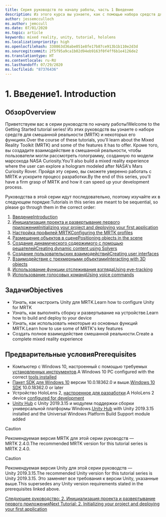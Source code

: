 ```yaml
---
title: Серия руководств по началу работы, часть 1 Введение
description: Из этого курса вы узнаете, как с помощью набора средств для смешанной реальности (MRTK) создавать приложения смешанной реальности.
author: jessemcculloch
ms.author: jemccull
ms.date: 07/01/2020
ms.topic: article
keywords: mixed reality, unity, tutorial, hololens
ms.localizationpriority: high
ms.openlocfilehash: 330863d36abe051e8fe17b87ce913b1b110e2d3d
ms.sourcegitcommit: 2f5f95a9ca1b02d94eb9163f0f4ff6b1e4126de2
ms.translationtype: HT
ms.contentlocale: ru-RU
ms.lasthandoff: 07/29/2020
ms.locfileid: "87376436"
---
```

# <a name="1-introduction"></a><span data-ttu-id="5a865-105">1. Введение</span><span class="sxs-lookup"><span data-stu-id="5a865-105">1. Introduction</span></span>

## <a name="overview"></a><span data-ttu-id="5a865-106">Обзор</span><span class="sxs-lookup"><span data-stu-id="5a865-106">Overview</span></span>

<span data-ttu-id="5a865-107">Приветствуем вас в серии руководств по началу работы!</span><span class="sxs-lookup"><span data-stu-id="5a865-107">Welcome to the Getting Started tutorial series!</span></span> <span data-ttu-id="5a865-108">Из этих руководств вы узнаете о наборе средств для смешанной реальности (MRTK) и некоторых его функциях.</span><span class="sxs-lookup"><span data-stu-id="5a865-108">Over the course of these tutorials, you'll learn about the Mixed Reality Toolkit (MRTK) and some of the features it has to offer.</span></span> <span data-ttu-id="5a865-109">Кроме того, вы создадите взаимодействие в смешанной реальности, чтобы пользователи могли рассмотреть голограмму, созданную по модели марсохода NASA Curiosity.</span><span class="sxs-lookup"><span data-stu-id="5a865-109">You'll also build a mixed reality experience where the user can explore a hologram modeled after NASA's Mars Curiosity Rover.</span></span> <span data-ttu-id="5a865-110">Пройдя эту серию, вы сможете уверенно работать с MRTK и ускорите процесс разработки.</span><span class="sxs-lookup"><span data-stu-id="5a865-110">By the end of this series, you'll have a firm grasp of MRTK and how it can speed up your development process.</span></span>

<span data-ttu-id="5a865-111">Руководства в этой серии идут последовательно, поэтому изучайте их в следующем порядке:</span><span class="sxs-lookup"><span data-stu-id="5a865-111">Tutorials in this series are meant to be sequential, so please go through them in the correct order:</span></span>

1. [<span data-ttu-id="5a865-112">Введение</span><span class="sxs-lookup"><span data-stu-id="5a865-112">Introduction</span></span>](mr-learning-base-01.md)
2. [<span data-ttu-id="5a865-113">Инициализация проекта и развертывание первого приложения</span><span class="sxs-lookup"><span data-stu-id="5a865-113">Initializing your project and deploying your first application</span></span>](mr-learning-base-02.md)
3. [<span data-ttu-id="5a865-114">Настройка профилей MRTK</span><span class="sxs-lookup"><span data-stu-id="5a865-114">Configuring the MRTK profiles</span></span>](mr-learning-base-03.md)
4. [<span data-ttu-id="5a865-115">Размещение объектов в сцене</span><span class="sxs-lookup"><span data-stu-id="5a865-115">Positioning objects in the scene</span></span>](mr-learning-base-04.md)
5. [<span data-ttu-id="5a865-116">Создание динамического содержимого с помощью решателей</span><span class="sxs-lookup"><span data-stu-id="5a865-116">Creating dynamic content using Solvers</span></span>](mr-learning-base-05.md)
6. [<span data-ttu-id="5a865-117">Создание пользовательских взаимодействий</span><span class="sxs-lookup"><span data-stu-id="5a865-117">Creating user interfaces</span></span>](mr-learning-base-06.md)
7. [<span data-ttu-id="5a865-118">Взаимодействие с трехмерными объектами</span><span class="sxs-lookup"><span data-stu-id="5a865-118">Interacting with 3D objects</span></span>](mr-learning-base-07.md)
8. [<span data-ttu-id="5a865-119">Использование функции отслеживания взгляда</span><span class="sxs-lookup"><span data-stu-id="5a865-119">Using eye-tracking</span></span>](mr-learning-base-08.md)
9. [<span data-ttu-id="5a865-120">Использование голосовых команд</span><span class="sxs-lookup"><span data-stu-id="5a865-120">Using voice commands</span></span>](mr-learning-base-09.md)

## <a name="objectives"></a><span data-ttu-id="5a865-121">Задачи</span><span class="sxs-lookup"><span data-stu-id="5a865-121">Objectives</span></span>

* <span data-ttu-id="5a865-122">Узнать, как настроить Unity для MRTK.</span><span class="sxs-lookup"><span data-stu-id="5a865-122">Learn how to configure Unity for MRTK</span></span>
* <span data-ttu-id="5a865-123">Узнать, как выполнять сборку и развертывание на устройстве.</span><span class="sxs-lookup"><span data-stu-id="5a865-123">Learn how to build and deploy to your device</span></span>
* <span data-ttu-id="5a865-124">Узнать, как использовать некоторые из основных функций MRTK.</span><span class="sxs-lookup"><span data-stu-id="5a865-124">Learn how to use some of MRTK's key features</span></span>
* <span data-ttu-id="5a865-125">Создать полное взаимодействие смешанной реальности.</span><span class="sxs-lookup"><span data-stu-id="5a865-125">Create a complete mixed reality experience</span></span>

## <a name="prerequisites"></a><span data-ttu-id="5a865-126">Предварительные условия</span><span class="sxs-lookup"><span data-stu-id="5a865-126">Prerequisites</span></span>

* <span data-ttu-id="5a865-127">Компьютер с Windows 10, настроенный с помощью требуемых [установленных инструментов](install-the-tools.md).</span><span class="sxs-lookup"><span data-stu-id="5a865-127">A Windows 10 PC configured with the correct [tools installed](install-the-tools.md)</span></span>
* <span data-ttu-id="5a865-128">[Пакет SDK для Windows 10](https://developer.microsoft.com/windows/downloads/windows-10-sdk/) версии 10.0.18362.0 и выше.</span><span class="sxs-lookup"><span data-stu-id="5a865-128">[Windows 10 SDK](https://developer.microsoft.com/windows/downloads/windows-10-sdk/) 10.0.18362.0 or later</span></span>
* <span data-ttu-id="5a865-129">Устройство HoloLens 2, [настроенное для разработки](using-visual-studio.md#enabling-developer-mode).</span><span class="sxs-lookup"><span data-stu-id="5a865-129">A HoloLens 2 device [configured for development](using-visual-studio.md#enabling-developer-mode)</span></span>
* <span data-ttu-id="5a865-130"><a href="https://docs.unity3d.com/Manual/GettingStartedInstallingHub.html" target="_blank">Unity Hub</a> с Unity 2019.3.15 и модулем поддержки сборки универсальной платформы Windows.</span><span class="sxs-lookup"><span data-stu-id="5a865-130"><a href="https://docs.unity3d.com/Manual/GettingStartedInstallingHub.html" target="_blank">Unity Hub</a> with Unity 2019.3.15 installed and the Universal Windows Platform Build Support module added</span></span>

> [!CAUTION]
> <span data-ttu-id="5a865-131">Рекомендуемая версия MRTK для этой серии руководств — MRTK 2.4.0.</span><span class="sxs-lookup"><span data-stu-id="5a865-131">The recommended MRTK version for this tutorial series is MRTK 2.4.0.</span></span>

> [!CAUTION]
> <span data-ttu-id="5a865-132">Рекомендуемая версия Unity для этой серии руководств — Unity 2019.3.15.</span><span class="sxs-lookup"><span data-stu-id="5a865-132">The recommended Unity version for this tutorial series is Unity 2019.3.15.</span></span> <span data-ttu-id="5a865-133">Это заменяет все требования к версии Unity, указанные выше.</span><span class="sxs-lookup"><span data-stu-id="5a865-133">This supersedes any Unity version requirements stated in the prerequisites linked above.</span></span>

[<span data-ttu-id="5a865-134">Следующее руководство: 2. Инициализация проекта и развертывание первого приложения</span><span class="sxs-lookup"><span data-stu-id="5a865-134">Next Tutorial: 2. Initializing your project and deploying your first application</span></span>](mr-learning-base-02.md)
